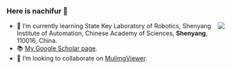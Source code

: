 ### Here is nachifur 👋

<img align="right" src="https://github-readme-stats.vercel.app/api?username=nachifur&show_icons=true&icon_color=CE1D2D&text_color=718096&bg_color=ffffff&hide_title=true" />

- 🌱 I’m currently learning State Key Laboratory of Robotics, Shenyang Institute of Automation, Chinese Academy of Sciences, **Shenyang**, 110016, China.
- :books: [My Google Scholar page](https://scholar.google.com/citations?hl=en&user=tbPr7WsAAAAJ).
- 👯 I’m looking to collaborate on [MulimgViewer](https://github.com/nachifur/MulimgViewer/wiki).

<!--
**nachifur/nachifur** is a ✨ _special_ ✨ repository because its `README.md` (this file) appears on your GitHub profile.

Here are some ideas to get you started:

- 🔭 I’m currently working on ...
- 🌱 I’m currently learning ...
- 👯 I’m looking to collaborate on ...
- 🤔 I’m looking for help with ...
- 💬 Ask me about ...
- 📫 How to reach me: ...
- 😄 Pronouns: ...
- ⚡ Fun fact: ...
-->
